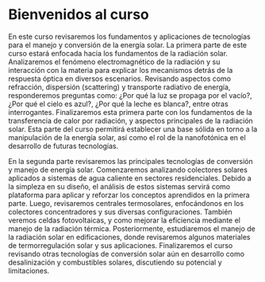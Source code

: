 # Bienvenidos al curso

En este curso revisaremos los fundamentos y aplicaciones de tecnologías para el manejo y 
conversión de la energía solar. La primera parte de este curso estará enfocada hacia los 
fundamentos de la radiación solar. Analizaremos el fenómeno electromagnético de la radiación
 y su interacción con la materia para explicar los mecanismos detrás de la respuesta óptica 
en diversos escenarios. Revisando aspectos como refracción, dispersión (scattering) y 
transporte radiativo de energía, responderemos preguntas como: ¿Por qué la luz se propaga 
por el vacío?, ¿Por qué el cielo es azul?, ¿Por qué la leche es blanca?, entre otras 
interrogantes. Finalizaremos esta primera parte con los fundamentos de la transferencia de 
calor por radiación, y aspectos principales de la radiación solar. Esta parte del curso 
permitirá establecer una base sólida en torno a la manipulación de la energía solar, así 
como el rol de la nanofotónica en el desarrollo de futuras tecnologías.

En la segunda parte revisaremos las principales tecnologías de conversión y manejo de 
energía solar. Comenzaremos analizando colectores solares aplicados a sistemas de agua 
caliente en sectores residenciales. Debido a la simpleza en su diseño, el análisis de estos
 sistemas servirá como plataforma para aplicar y reforzar los conceptos aprendidos en la
 primera parte. Luego, revisaremos centrales termosolares, enfocándonos en los colectores
 concentradores y sus diversas configuraciones. También veremos celdas fotovoltaicas, y 
como mejorar la eficiencia mediante el manejo de la radiación térmica. Posteriormente, 
estudiaremos el manejo de la radiación solar en edificaciones, donde revisaremos algunos 
materiales de termorregulación solar y sus aplicaciones. Finalizaremos el curso revisando 
otras tecnologías de conversión solar aún en desarrollo como desalinización y combustibles 
solares, discutiendo su potencial y limitaciones.

```{tableofcontents}
```
